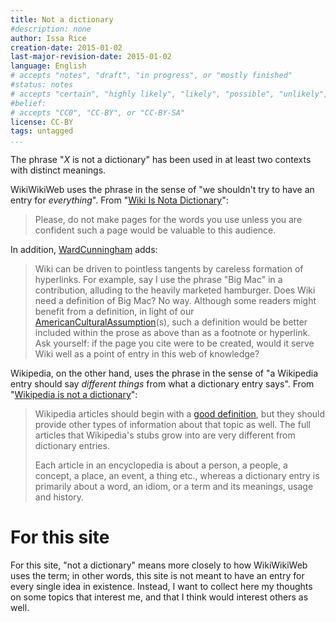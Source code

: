 ```yaml
---
title: Not a dictionary
#description: none
author: Issa Rice
creation-date: 2015-01-02
last-major-revision-date: 2015-01-02
language: English
# accepts "notes", "draft", "in progress", or "mostly finished"
#status: notes
# accepts "certain", "highly likely", "likely", "possible", "unlikely", "highly unlikely", "remote", "impossible", "log", "emotional", or "fiction"
#belief: 
# accepts "CC0", "CC-BY", or "CC-BY-SA"
license: CC-BY
tags: untagged
...
```


The phrase "*X* is not a dictionary" has been used in at least two contexts with distinct meanings.

WikiWikiWeb uses the phrase in the sense of "we shouldn't try to have an entry for *everything*".
From "[Wiki Is Nota Dictionary](http://c2.com/cgi/wiki?WikiIsNotaDictionary)":

> Please, do not make pages for the words you use unless you are confident
> such a page would be valuable to this audience.

In addition, [WardCunningham](http://c2.com/cgi/wiki?WardCunningham) adds:

> Wiki can be driven to pointless tangents by careless formation of
> hyperlinks. For example, say I use the phrase "Big Mac" in a
> contribution, alluding to the heavily marketed hamburger. Does Wiki need
> a definition of Big Mac? No way. Although some readers might benefit
> from a definition, in light of our
> [AmericanCulturalAssumption](http://c2.com/cgi/wiki?AmericanCulturalAssumption)(s),
> such a definition would be better included within the prose as above
> than as a footnote or hyperlink. Ask yourself: if the page you cite were
> to be created, would it serve Wiki well as a point of entry in this web
> of knowledge?

Wikipedia, on the other hand, uses the phrase in the sense of "a Wikipedia entry should say *different things* from what a dictionary entry says".
From "[Wikipedia is not a dictionary](https://en.wikipedia.org/wiki/Wikipedia:Wikipedia_is_not_a_dictionary)":

> Wikipedia articles should begin with a [good definition](https://en.wikipedia.org/wiki/Wikipedia:GOODDEF "Wikipedia:GOODDEF"),
> but they should provide other types of information about that topic as
> well. The full articles that Wikipedia's stubs grow into are very
> different from dictionary entries.
>
> Each article in an encyclopedia is about a person, a people, a concept,
> a place, an event, a thing etc., whereas a dictionary entry is primarily
> about a word, an idiom, or a term and its meaning*s*, usage and history.


# For this site

For this site, "not a dictionary" means more closely to how WikiWikiWeb uses the term; in other words, this site is not meant to have an entry for every single idea in existence.
Instead, I want to collect here my thoughts on some topics that interest me, and that I think would interest others as well.

